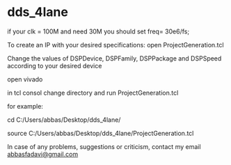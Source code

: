 # dds_4lane
if your clk = 100M and need 30M you should set freq= 30e6/fs;


To create an IP with your desired specifications: open ProjectGeneration.tcl

Change the values of DSPDevice, DSPFamily, DSPPackage and DSPSpeed according to your desired device

open vivado

in tcl consol change directory and run ProjectGeneration.tcl

for example:

cd C:/Users/abbas/Desktop/dds_4lane/

source C:/Users/abbas/Desktop/dds_4lane/ProjectGeneration.tcl

In case of any problems, suggestions or criticism, contact my email abbasfadavi@gmail.com

